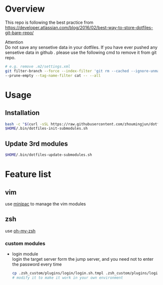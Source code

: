 # Overview
This repo is following the best practice from https://developer.atlassian.com/blog/2016/02/best-way-to-store-dotfiles-git-bare-repo/

Attention  
Do not save any sensetive data in your dotfiles.
If you have ever pushed any sensetive data in github . please use the following cmd to remove it from git repo.
 
```bash
# e.g. remove .m2/settings.xml 
git filter-branch --force --index-filter 'git rm --cached --ignore-unmatch .m2/settings.xml' \
--prune-empty --tag-name-filter cat -- --all
```

# Usage
## Installation
```bash
bash -c "$(curl -sSL https://raw.githubusercontent.com/zhoumingjun/dotfiles/master/.bin/dotfiles-install.sh)"
$HOME/.bin/dotfiles-init-submodules.sh
```
## Update 3rd modules
```bash
$HOME/.bin/dotfiles-update-submodules.sh
```
# Feature list

## vim
use [minipac](https://github.com/k-takata/minpac) to manage the vim modules 

## zsh
use [oh-my-zsh](https://github.com/robbyrussell/oh-my-zsh)

### custom modules
* login module  
  login the target server form the jump server, and you need not to enter the password every time

  ```bash      
  cp .zsh_custom/plugins/login/login.sh.tmpl .zsh_custom/plugins/login/login.sh     
  # modify it to make it work in your own environment
  ```
  
